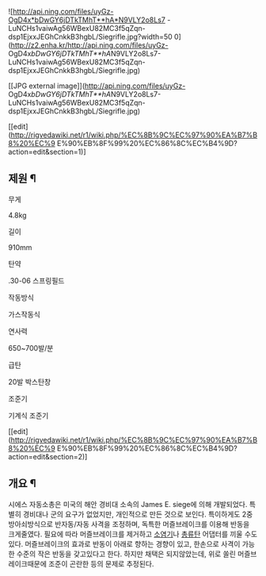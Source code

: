 ![http://api.ning.com/files/uyGz-OgD4x*bDwGY6jDTkTMhT**hA*N9VLY2o8Ls7
-LuNCHs1vaiwAg56WBexU82MC3f5qZqn-dsp1EjxxJEGhCnkkB3hgbL/Siegrifle.jpg?width=50
0](http://z2.enha.kr/http://api.ning.com/files/uyGz-
OgD4x*bDwGY6jDTkTMhT**hA*N9VLY2o8Ls7-LuNCHs1vaiwAg56WBexU82MC3f5qZqn-
dsp1EjxxJEGhCnkkB3hgbL/Siegrifle.jpg)

[[JPG external image]](http://api.ning.com/files/uyGz-
OgD4x*bDwGY6jDTkTMhT**hA*N9VLY2o8Ls7-LuNCHs1vaiwAg56WBexU82MC3f5qZqn-
dsp1EjxxJEGhCnkkB3hgbL/Siegrifle.jpg)

[[edit](http://rigvedawiki.net/r1/wiki.php/%EC%8B%9C%EC%97%90%EA%B7%B8%20%EC%9
E%90%EB%8F%99%20%EC%86%8C%EC%B4%9D?action=edit&section=1)]

## 제원 ¶

무게

4.8kg

길이

910mm

탄약

.30-06 스프링필드

작동방식

가스작동식

연사력

650~700발/분

급탄

20발 박스탄창

조준기

기계식 조준기

[[edit](http://rigvedawiki.net/r1/wiki.php/%EC%8B%9C%EC%97%90%EA%B7%B8%20%EC%9
E%90%EB%8F%99%20%EC%86%8C%EC%B4%9D?action=edit&section=2)]

## 개요 ¶

시에스 자동소총은 미국의 해안 경비대 소속의 James E. siege에 의해 개발되었다. 특별히 경비대나 군의 요구가 없었지만, 개인적으로
만든 것으로 보인다. 특이하게도 2중 방아쇠방식으로 반자동/자동 사격을 조정하며, 독특한 머즐브레이크를 이용해 반동을 크게줄였다. 필요에
따라 머즐브레이크를 제거하고 [소염기](%EC%86%8C%EC%97%BC%EA%B8%B0.md)나
[총류탄](%EC%B4%9D%EB%A5%98%ED%83%84.md) 어댑터를 끼울 수도 있다. 머즐브레이크의 효과로 반동이 아래로
향하는 경향이 있고, 한손으로 사격이 가능한 수준의 작은 반동을 갖고있다고 한다. 하지만 채택은 되지않았는데, 위로 쏠린 머즐브레이크때문에
조준이 곤란한 등의 문제로 추정된다.


